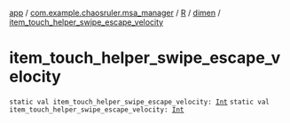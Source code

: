 [app](../../../index.md) / [com.example.chaosruler.msa_manager](../../index.md) / [R](../index.md) / [dimen](index.md) / [item_touch_helper_swipe_escape_velocity](.)

# item_touch_helper_swipe_escape_velocity

`static val item_touch_helper_swipe_escape_velocity: `[`Int`](https://kotlinlang.org/api/latest/jvm/stdlib/kotlin/-int/index.html)
`static val item_touch_helper_swipe_escape_velocity: `[`Int`](https://kotlinlang.org/api/latest/jvm/stdlib/kotlin/-int/index.html)